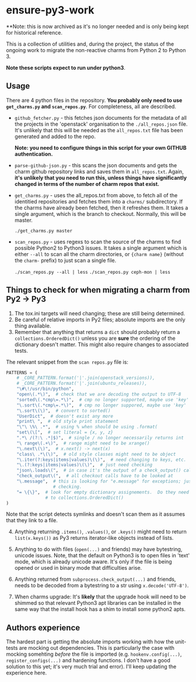 # ensure-py3-work

**Note: this is now archived as it's no longer needed and is only being kept for historical reference.

This is a collection of utilities and, during the project, the status of
the ongoing work to migrate the non-reactive charms from Python 2 to
Python 3.

**Note these scripts expect to run under python3**.

## Usage

There are 4 python files in the repository.  **You probably only need to
use `get_charms.py` and `scan_repos.py`**.  For completeness, all are
described.

* `github_fetcher.py` - this fetches json documents for the metadata of
  all the projects in the 'openstack' organisation to the `./all_repos.json`
  file.  It's unlikely that this will be needed as the `all_repos.txt`
  file has been generated and added to the repo.

  **Note: you need to configure things in this script for your own GITHUB
  authentication.**

* `parse-github-json.py` - this scans the json documents and gets the
  charm github repository links and saves them in `all_repos.txt`.  Again,
  **it's unlikely that you need to run this, unless things have
  significantly changed in terms of the number of charm repos that
  exist.**

* `get_charms.py` - uses the all_repos.txt from above, to fetch all of the
  identitied repositories and fetches them into a `charms/` subdirectory.
  If the charms have already been fetched, then it refreshes them.  It
  takes a single argument, which is the branch to checkout.  Normally,
  this will be master.

  `./get_charms.py master`

* `scan_repos.py` - uses regexs to scan the source of the charms to find
  possible Python2 to Python3 issues. It takes a single argument which is
  either `--all` to scan all the charm directories, or `{charm name}`
  (without the `charm-` prefix) to just scan a single file.

  `./scan_repos.py --all | less`
  `./scan_repos.py ceph-mon | less`

## Things to check for when migrating a charm from Py2 -> Py3

1. The tox.ini targets will need changing; these are still being
   determined.
2. Be careful of relative imports in Py2 files; absolute imports are the
   only thing available.
3. Remember that anything that returns a `dict` should probably return
   a `collections.OrderedDict()` unless you are **sure** the ordering of
   the dictionary doesn't matter.  This might also require changes to
   associated tests.

The relevant snippet from the `scan repos.py` file is:

```python
PATTERNS = (
    # _CORE_PATTERN.format('|'.join(openstack_versions)),
    # _CORE_PATTERN.format('|'.join(ubuntu_releases)),
    "\#\!/usr/bin/python",
    "open\(.*\)",  # check that we are decoding the output to UTF-8
    "sorted\(.*cmp\=.*\)",  # cmp no longer supported, maybe use 'key'
    "\.sort\(.*cmp\=.*\)",  # cmp no longer suppored, maybe use 'key'
    "\.sort\(\)",  # convert to sorted()
    "UserDict",  # doesn't exist any more
    "print\ ",  # old style print statement
    "\"\ \%\ .*",  # using % when should be using .format(
    "set\(\[",  # set literal = {x, y, z}
    ".*\ /(?:\ .*|$)",  # single / no longer necessarily returns int
    "\ range\(.+\)",  # range might need to be xrange()
    "\.next\(\)",  # x.next() -> next(x)
    "class\ .*\(\)",  # old style classes might need to be object
    "\.iter(?:keys|items|values)\(\)",  # need changing to keys, etc.
    "\.(?:keys|items|values)\(\)",  # just need checking
    "json\.loads\(",  # in case it's the output of a check_output() call
    "check_output\(",  # all checkout calls have to be looked at
    "\.message",  # this is looking for "e.message" for exceptions; just need
                  # checking.
    "= \{\}",  # look for empty dictionary assignements.  Do they need to go
               # to collections.OrderedDict()
)
```

Note that the script detects symlinks and doesn't scan them as it assumes
that they link to a file.

4. Anything returning `.items()`, `.values()`, or `.keys()` might need to
   return `list(x.keys())` as Py3 returns iterator-like objects instead of
   lists.

5. Anything to do with files (`open(...)` and friends) may have
   bytestring, unicode issues.  Note, that the default on Python3 is to
   open files in 'text' mode, which is already unicode aware.  It's only
   if the file is being opened or used in binary mode that difficulties
   arise.

6. Anything returned from `subprocess.check_output(...)` and friends,
   needs to be decoded from a bytestring to a str using
   `x.decode('UTF-8')`.

7. When charms upgrade:  It's **likely** that the upgrade hook will need
   to be shimmed so that relevant Python3 apt libraries can be installed
   in the same way that the install hook has a shim to install some
   python2 apts.

## Authors experience

The hardest part is getting the absolute imports working with how the
unit-tests are mocking out dependencies.  This is particularly the case
with mocking somehting *before* the file is imported (e.g.
`hookenv.config(...)`, `register_configs(...)` and hardening functions.
I don't have a good solution to this yet; it's very much trial and error).
I'll keep updating the experience here.
